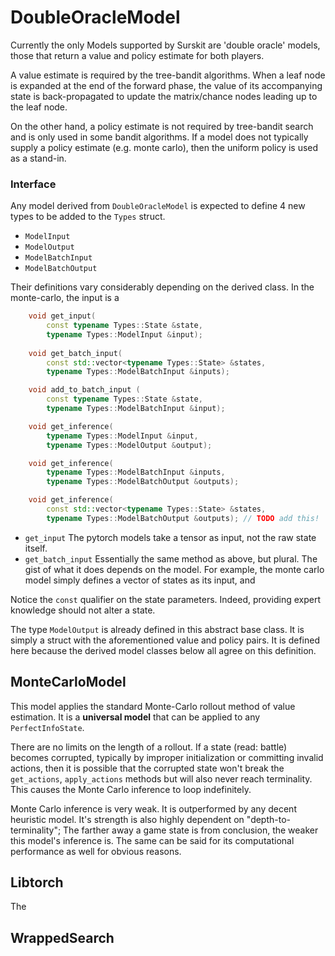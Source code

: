 
# DoubleOracleModel

Currently the only Models supported by Surskit are 'double oracle' models, those that return a value and policy estimate for both players.

A value estimate is required by the tree-bandit algorithms. When a leaf node is expanded at the end of the forward phase, the value of its accompanying state is back-propagated to update the matrix/chance nodes leading up to the leaf node.

On the other hand, a policy estimate is not required by tree-bandit search and is only used in some bandit algorithms. If a model does not typically supply a policy estimate (e.g. monte carlo), then the uniform policy is used as a stand-in.

### Interface

Any model derived from `DoubleOracleModel` is expected to define 4 new types to be added to the `Types` struct.

* `ModelInput`
* `ModelOutput`
* `ModelBatchInput`
* `ModelBatchOutput`

Their definitions vary considerably depending on the derived class. In the monte-carlo, the input is a 

```cpp
    void get_input(
        const typename Types::State &state,
        typename Types::ModelInput &input);
        
    void get_batch_input(
        const std::vector<typename Types::State> &states,
        typename Types::ModelBatchInput &inputs);

    void add_to_batch_input (
        const typename Types::State &state,
        typename Types::ModelBatchInput &input);

    void get_inference(
        typename Types::ModelInput &input,
        typename Types::ModelOutput &output);

    void get_inference(
        typename Types::ModelBatchInput &inputs,
        typename Types::ModelBatchOutput &outputs);

    void get_inference(
        const std::vector<typename Types::State> &states,
        typename Types::ModelBatchOutput &outputs); // TODO add this!
```

* `get_input`
The pytorch models take a tensor as input, not the raw state itself.
* `get_batch_input`
Essentially the same method as above, but plural. The gist of what it does depends on the model. For example, the monte carlo model simply defines a vector of states as its input, and 

Notice the `const` qualifier on the state parameters. Indeed, providing expert knowledge should not alter a state.

The type `ModelOutput` is already defined in this abstract base class. It is simply a struct with the aforementioned value and policy pairs. It is defined here because the derived model classes below all agree on this definition.


## MonteCarloModel

This model applies the standard Monte-Carlo rollout method of value estimation. It is a **universal model** that can be applied to any `PerfectInfoState`.

There are no limits on the length of a rollout. If a state (read: battle) becomes corrupted, typically by improper initialization or committing invalid actions, then it is possible that the corrupted state won't break the `get_actions`, `apply_actions` methods but will also never reach terminality. This causes the Monte Carlo inference to loop indefinitely.

Monte Carlo inference is very weak. It is outperformed by any decent heuristic model. It's strength is also highly dependent on "depth-to-terminality"; The farther away a game state is from conclusion, the weaker this model's inference is. The same can be said for its computational performance as well for obvious reasons.

## Libtorch

The 



## WrappedSearch

